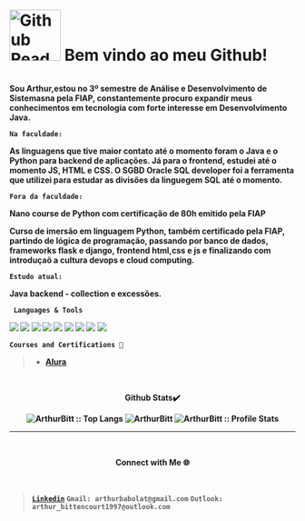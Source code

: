  <div style="display: inline-block">

<h1><strong> <img width="90px" src="https://play-lh.googleusercontent.com/S70rI7VrwLic7_p-ax7iAOOopQhcPCzmqyLe5RLJmApTpkgTRaCwWsTNN1Uv1t_t3Pp5=w240-h480-rw" alt="Github Readme Stats"/> 
 Bem vindo ao meu Github!</h1> 

</div>

 

 <p>Sou Arthur,estou no 3º semestre de Análise e Desenvolvimento de Sistemasna pela FIAP, constantemente procuro expandir meus conhecimentos em tecnologia com forte interesse em Desenvolvimento Java.

```Na faculdade:```

 As linguagens que tive maior contato até o momento foram o Java e o Python para backend de aplicações. Já para o frontend, estudei até o momento JS, HTML e CSS. O SGBD Oracle SQL developer foi a ferramenta que utilizei para estudar as divisões da linguegem SQL até o momento. 

```Fora da faculdade:```

 Nano course de Python com certificação de 80h emitido pela FIAP 

 Curso de imersão em linguagem Python, também certificado pela FIAP, partindo de lógica de programação, passando por banco de dados, frameworks flask e django, frontend html,css e js e finalizando com introduçaõ a cultura devops e cloud computing.

```Estudo atual: ```

 Java backend - collection e excessões.
 
``` Languages & Tools```
<br>
 <div style="display: inline-block;">
  
  <img src="https://img.shields.io/badge/HTML-e06b12?style=for-the-badge&logo=html5&logoColor=white" />
  <img src="https://img.shields.io/badge/CSS-1283e0?&style=for-the-badge&logo=css3&logoColor=white" />
  <img src="https://img.shields.io/badge/Java-beige?style=for-the-badge&logo=openjdk&logoColor=orange"/>
  <img src="https://img.shields.io/badge/Oracle DB-gray?style=for-the-badge&logo=Oracle&logoColor=red"/>
  <img src="https://img.shields.io/badge/bootstrap-purple?style=for-the-badge&logo=bootstrap&logoColor=white"/>
  <img src="https://img.shields.io/badge/Intellij-black?style=for-the-badge&logo=IntelliJ-IDEA&logoColor=white"/>
  <img src="https://img.shields.io/badge/VScode-blue?style=for-the-badge&logo=Visual-Studio-code&logoColor=white"/>
  <img src="https://img.shields.io/badge/Git-E34F26?style=for-the-badge&logo=git&logoColor=white">
  <img src="https://img.shields.io/badge/Windows-017AD7?style=for-the-badge&logo=windows&logoColor=white">
  
</div>
<br>

  ``` Courses and Certifications 📜 ```
  <br>
   
  > - [Alura](https://cursos.alura.com.br/user/arthur-bittencourt1997)

</div>

<br>
  
<p align = 'center'>Github Stats✔️</p>
<div style= 'display: inline block' align="center" >
 <img  src="https://github-readme-stats.vercel.app/api/top-langs/?username=ArthurBitt&langs_count=10&theme=monokai&hide&hide_border=true&border_radius=30&layout=compact&card_width=40" alt="ArthurBitt :: Top Langs" />
<img src="https://github-readme-streak-stats.herokuapp.com/?user=ArthurBitt&show_icons=true&theme=monokai&hide_border=true&border_radius=30&layout=compact&card_width=40" alt="ArthurBitt" />
<img src="https://github-readme-stats.vercel.app/api?username=ArthurBitt&show_icons=true&theme=monokai&hide_border=true&border_radius=30&layout=compact&card_width=20" alt="ArthurBitt :: Profile Stats" />

</div>

<hr>
<br>
<p align="center">Connect with Me 🌐</p>
<br>

><a href = "https://www.linkedin.com/in/arthur-bittencourt-34b12922a"> ```Linkedin```</a>
>```Gmail: arthurbabolat@gmail.com```
>```Outlook: arthur_bittencourt1997@outlook.com```






 

  



